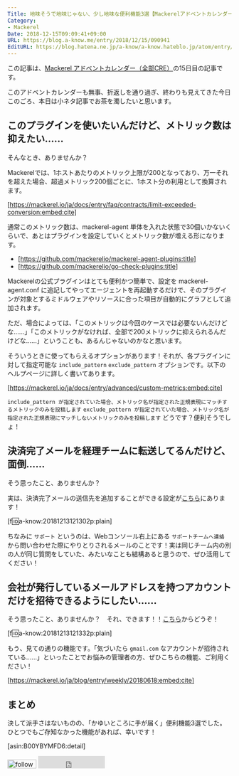 ```yaml
---
Title: 地味そうで地味じゃない、少し地味な便利機能3選【Mackerelアドベントカレンダー2018（全部CRE）15日目】
Category:
- Mackerel
Date: 2018-12-15T09:09:41+09:00
URL: https://blog.a-know.me/entry/2018/12/15/090941
EditURL: https://blog.hatena.ne.jp/a-know/a-know.hateblo.jp/atom/entry/10257846132684264640
---
```


この記事は、[Mackerel アドベントカレンダー（全部CRE）](https://qiita.com/advent-calendar/2018/mackerel-cre)の15日目の記事です。


このアドベントカレンダーも無事、折返しを通り過ぎ、終わりも見えてきた今日このごろ、本日は小ネタ記事でお茶を濁したいと思います。



<!-- more -->



## このプラグインを使いたいんだけど、メトリック数は抑えたい......
そんなとき、ありませんか？


Mackerelでは、1ホストあたりのメトリック上限が200となっており、万一それを超えた場合、超過メトリック200個ごとに、1ホスト分の利用として換算されます。




[https://mackerel.io/ja/docs/entry/faq/contracts/limit-exceeded-conversion:embed:cite]




通常このメトリック数は、mackerel-agent 単体を入れた状態で30個いかないくらいで、あとはプラグインを設定していくとメトリック数が増える形になります。


- [https://github.com/mackerelio/mackerel-agent-plugins:title]
- [https://github.com/mackerelio/go-check-plugins:title]


Mackerelの公式プラグインはとても便利かつ簡単で、設定を mackerel-agent.conf に追記してやってエージェントを再起動するだけで、そのプラグインが対象とするミドルウェアやリソースに合った項目が自動的にグラフとして追加されます。


ただ、場合によっては、「このメトリックは今回のケースでは必要ないんだけどな......」「このメトリックがなければ、全部で200メトリックに抑えられるんだけどな......」ということも、あるんじゃないのかなと思います。


そういうときに使ってもらえるオプションがあります！それが、各プラグインに対して指定可能な `include_pattern` `exclude_pattern` オプションです。以下のヘルプページに詳しく書いてあります。



[https://mackerel.io/ja/docs/entry/advanced/custom-metrics:embed:cite]




`include_pattern が指定されていた場合、メトリック名が指定された正規表現にマッチするメトリックのみを投稿します` `exclude_pattern が指定されていた場合、メトリック名が指定された正規表現にマッチしないメトリックのみを投稿します` どうです？便利そうでしょ！


## 決済完了メールを経理チームに転送してるんだけど、面倒......
そう思ったこと、ありませんか？


実は、決済完了メールの送信先を追加することができる設定が[こちら](https://mackerel.io/my?tab=setting)にあります！


[f:id:a-know:20181213121302p:plain]


ちなみに `サポート` というのは、Webコンソール右上にある `サポートチームへ連絡` から問い合わせた際にやりとりされるメールのことです！実は同じチーム内の別の人が同じ質問をしていた、みたいなことも結構あると思うので、ぜひ活用してください！




## 会社が発行しているメールアドレスを持つアカウントだけを招待できるようにしたい......
そう思ったこと、ありませんか？　それ、できます！！[こちら](https://mackerel.io/my?tab=setting)からどうぞ！

[f:id:a-know:20181213121332p:plain]

もう、見ての通りの機能です。「気づいたら `gmail.com` なアカウントが招待されている......」といったことでお悩みの管理者の方、ぜひこちらの機能、ご利用ください！




[https://mackerel.io/ja/blog/entry/weekly/20180618:embed:cite]








## まとめ
決して派手さはないものの、「かゆいところに手が届く」便利機能3選でした。ひとつでもご存知なかった機能があれば、幸いです！





[asin:B00YBYMFD6:detail]



<div>
<a href='https://cloud.feedly.com/#subscription%2Ffeed%2Fhttp%3A%2F%2Fblog.a-know.me%2Ffeed'  target='blank'><img id='feedlyFollow' src='https://s3.feedly.com/img/follows/feedly-follow-rectangle-volume-small_2x.png' alt='follow us in feedly' width='65' height='20'></a>



<iframe src="https://blog.hatena.ne.jp/a-know/a-know.hateblo.jp/subscribe/iframe" allowtransparency="true" frameborder="0" scrolling="no" width="150" height="28"></iframe>
</div>



<script src="https://moshi-moshi.moshimo.works/moshimoshi/a_know_blog/2018-12-15-090941?title=%e5%9c%b0%e5%91%b3%e3%81%9d%e3%81%86%e3%81%a7%e5%9c%b0%e5%91%b3%e3%81%98%e3%82%83%e3%81%aa%e3%81%84%e3%80%81%e5%b0%91%e3%81%97%e5%9c%b0%e5%91%b3%e3%81%aa%e4%be%bf%e5%88%a9%e6%a9%9f%e8%83%bd3%e9%81%b8%e3%80%90Mackerel%e3%82%a2%e3%83%89%e3%83%99%e3%83%b3%e3%83%88%e3%82%ab%e3%83%ac%e3%83%b3%e3%83%80%e3%83%bc2018%ef%bc%88%e5%85%a8%e9%83%a8CRE%ef%bc%8915%e6%97%a5%e7%9b%ae%e3%80%91"></script>
